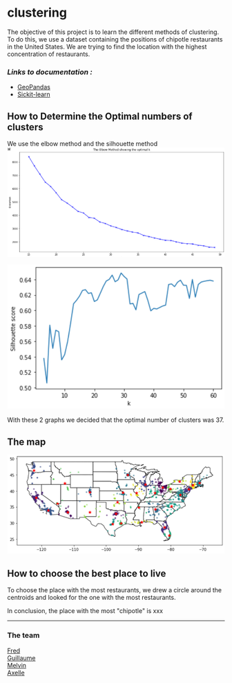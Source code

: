 # clustering

The objective of this project is to learn the different methods of clustering.
To do this, we use a dataset containing the positions of chipotle restaurants in the United States. We are trying to find the location with the highest concentration of restaurants.

### *Links to documentation :*
- [GeoPandas](https://geopandas.org/)  
- [Sickit-learn](https://scikit-learn.org/stable/index.html)  

## How to Determine the Optimal numbers of clusters
We use the elbow method and the silhouette method  
![Elbow](image/elbow.png)

![Silhouette](image/silhouette.png)  

With these 2 graphs we decided that the optimal number of clusters was 37.

## The map
![Map](image/map.png)  

## How to choose the best place to live
To choose the place with the most restaurants, we drew a circle around the centroids and looked for the one with the most restaurants.

In conclusion, the place with the most "chipotle" is xxx

  
<hr>  

### The team    
[Fred](https://github.com/becodefred)  
[Guillaume](https://github.com/guigem)  
[Melvin](https://github.com/Melvin-Leroy)  
[Axelle](https://github.com/GodIsADJ)

